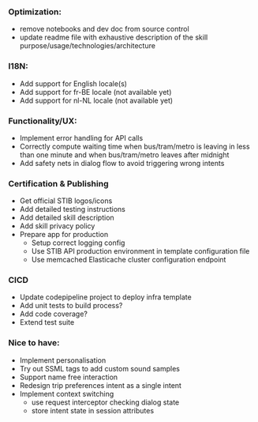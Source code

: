 ### Optimization:
- remove notebooks and dev doc from source control
- update readme file with exhaustive description of the skill purpose/usage/technologies/architecture

### I18N:
- Add support for English locale(s)
- Add support for fr-BE locale (not available yet)
- Add support for nl-NL locale (not available yet)
    
### Functionality/UX:
- Implement error handling for API calls
- Correctly compute waiting time when bus/tram/metro is leaving
 in less than one minute and when bus/tram/metro leaves after midnight
- Add safety nets in dialog flow to avoid triggering wrong intents

### Certification & Publishing
- Get official STIB logos/icons
- Add detailed testing instructions
- Add detailed skill description
- Add skill privacy policy
- Prepare app for production
    - Setup correct logging config
    - Use STIB API production environment
      in template configuration file
    - Use memcached Elasticache cluster configuration endpoint

### CICD
- Update codepipeline project to deploy infra template
- Add unit tests to build process?
- Add code coverage?
- Extend test suite

### Nice to have:
- Implement personalisation
- Try out SSML tags to add custom sound samples
- Support name free interaction
- Redesign trip preferences intent as a single intent
- Implement context switching
    - use request interceptor checking dialog state
    - store intent state in session attributes

